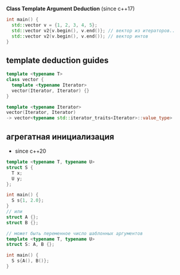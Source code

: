 **Class Template Argument Deduction** (since c++17)

```c++
int main() {
  std::vector v = {1, 2, 3, 4, 5};
  std::vector v2{v.begin(), v.end()}; // вектор из итераторов..
  std::vector v2(v.begin(), v.end()); // вектор интов
}
```

## template deduction guides
```c++
template <typename T>
class vector {
  template <typename Iterator>
  vector(Iterator, Iterator) {}
}

template <typename Iterator>
vector(Iterator, Iterator)
-> vector<typename std::iterator_traits<Iterator>::value_type>
```

## агрегатная инициализация

- since c++20
```c++
template <typename T, typename U>
struct S {
  T x;
  U y;
};

int main() {
  S s{1, 2.0};
}
// или
struct A {};
struct B {};

// может быть переменное число шаблонных аргументов
template <typename T, typename U>
struct S: A, B {};

int main() {
  S s{A(), B()};
}
```